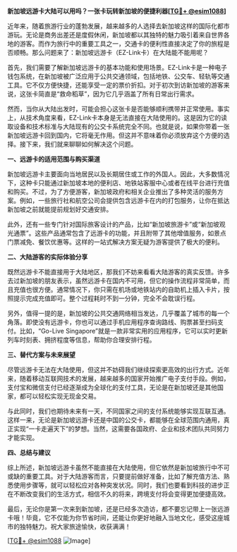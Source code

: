 **新加坡远游卡大陆可以用吗？一张卡玩转新加坡的便捷利器[[TG💪+ @esim1088](https://t.me/s/esim1088)]**

近年来，随着旅游行业的蓬勃发展，越来越多的人选择去新加坡这样的国际化都市游玩。无论是商务出差还是度假休闲，新加坡都以其独特的魅力吸引着来自世界各地的游客。而作为旅行中的重要工具之一，交通卡的便利性直接决定了你的旅程是否顺畅。那么问题来了：新加坡远游卡（EZ-Link卡）在大陆能不能用呢？

首先，我们需要了解新加坡远游卡的基本功能和使用场景。EZ-Link卡是一种电子钱包系统，在新加坡被广泛应用于公共交通领域，包括地铁、公交车、轻轨等交通工具。它不仅方便快捷，还能享受一定的票价折扣。对于初次到访新加坡的游客来说，这张卡简直是“救命稻草”，因为它几乎涵盖了所有日常出行需求。

然而，当你从大陆出发时，可能会担心这张卡是否能够顺利携带并正常使用。事实上，从技术角度来看，EZ-Link卡本身是无法直接在大陆使用的。这是因为它的读取设备和技术标准与大陆现有的公交卡系统完全不同。也就是说，如果你带着一张新加坡远游卡回到国内，它将毫无作用。但这并不意味着你必须放弃这个方便的选择。接下来，我们就来聊聊如何解决这个问题。

**一、远游卡的适用范围与购买渠道**

新加坡远游卡主要面向当地居民以及长期居住或工作的外国人。因此，大多数情况下，这种卡只能通过新加坡本地的便利店、地铁站客服中心或者在线平台进行充值和购买。不过，为了方便游客，新加坡政府和相关企业推出了多种灵活的服务方案。例如，一些旅行社和航空公司会提供包含远游卡在内的打包服务，让你在抵达新加坡之前就能提前规划好交通安排。

此外，还有一些专门针对国际旅客设计的产品，比如“新加坡旅游卡”或“新加坡观光通票”。这些产品通常包含了远游卡的功能，并且附带了其他增值服务，如景点门票减免、餐饮优惠等。这样的一站式解决方案无疑为游客提供了极大的便利。

**二、大陆游客的实际体验分享**

既然远游卡不能直接用于大陆地区，那我们不妨来看看大陆游客的真实反馈。许多去过新加坡的朋友表示，虽然远游卡在国内不可用，但它的操作流程非常简单，而且充值也很方便。通常情况下，你只需在机场或地铁站内的自助机上插入卡片，按照提示完成充值即可。整个过程耗时不到一分钟，完全不会耽误行程。

另外，值得一提的是，新加坡的公共交通网络相当发达，几乎覆盖了城市的每一个角落。即使没有远游卡，你也可以通过手机应用程序查询路线、购票甚至扫码支付。比如，“Go-Live Singapore”就是一款非常实用的应用程序，它可以实时更新列车时刻表、拥挤程度等信息，帮助你合理安排行程。

**三、替代方案与未来展望**

尽管远游卡无法在大陆使用，但这并不妨碍我们继续探索更高效的出行方式。近年来，随着移动互联网技术的发展，越来越多的国家开始推广电子支付手段。例如，支付宝和微信支付已经逐渐成为全球化的支付工具，无论是在新加坡还是其他国家，都可以轻松实现无现金交易。

与此同时，我们也期待未来有一天，不同国家之间的支付系统能够实现互联互通。这样一来，无论是新加坡远游卡还是中国的公交卡，都能够在全球范围内通用，真正实现“一卡走遍天下”的梦想。当然，这需要各国政府、企业和技术团队共同努力才能实现。

**四、总结与建议**

综上所述，新加坡远游卡虽然不能直接在大陆使用，但它依然是新加坡旅行中不可或缺的重要工具。对于大陆游客而言，只要提前做好准备，比如了解充值方法、熟悉使用步骤等，就可以轻松应对各种突发状况。同时，我们也要看到科技的进步正在不断改变我们的生活方式，相信不久的将来，跨境支付将会变得更加便捷高效。

最后，无论你是第一次来到新加坡，还是已经多次造访，都不要忘记带上一张远游卡哦！毕竟，它不仅能为你节省时间，还能让你更好地融入当地文化，感受这座城市的独特魅力。祝大家旅途愉快，收获满满！

[[TG💪+ @esim1088](https://t.me/s/esim1088) ![Image](https://i.postimg.cc/4NQfJmqS/Snipaste-2025-05-13-00-14-12.png)]